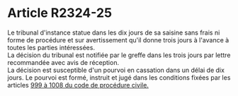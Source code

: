 # Article R2324-25

Le tribunal d'instance statue dans les dix jours de sa saisine sans frais ni forme de procédure et sur avertissement qu'il donne trois jours à l'avance à toutes les parties intéressées.   
La décision du tribunal est notifiée par le greffe dans les trois jours par lettre recommandée avec avis de réception.   
La décision est susceptible d'un pourvoi en cassation dans un délai de dix jours. Le pourvoi est formé, instruit et jugé dans les conditions fixées par les articles [999 à 1008 du code de procédure civile.][1]

 [1]: /affichCodeArticle.do?cidTexte=LEGITEXT000006070716&idArticle=LEGIARTI000006411695&dateTexte=&categorieLien=cid